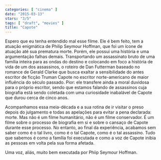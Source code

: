 ```yaml
---
categories: [ "cinema" ]
date: "2015-03-13"
stars: "3/5"
tags: [ "draft", "movies" ]
title: "Capote"
---
```

Espero que eu tenha entendido mal esse filme. Ele é bem feito, tem a
atuação enigmática de Philip Seymour Hoffman, que foi um ícone de
atuação até sua prematura morte. Porém, ele possui uma história e
uma argumentação falhas demais. Transportando um assassinato bruto
de uma família inteira para as ondas do destino e colocando em foco
a história de vida de um dos assassinos, o roteiro de Dan Futterman
baseado no romance de Gerald Clarke que busca exaltar a sensibilidade
do antes escritor de ficção Truman Capote no escritor norte-americano
de maior influência do século passado. Pior: ele transfere ainda
a moral duvidosa para o próprio escritor, sendo que estamos falando
de assassinos cuja biografia está sendo coletada com uma curiosidade
inabalável de Capote que durou cerca de cinco anos.

Acompanhamos essa meia-década e a sua rotina de ir visitar o preso
depois do julgamento e todas as apelações para evitar a pena declarada:
morte. Mas não é um filme humanitário, não é um filme conservador. É
um filme sobre o processo de biografia em si e sobre o cansaço de
Capote durante esse processo. No entanto, ao final da experiência,
acabamos sem saber como é o tal livro, como é o tal Capote, como é o
tal assassino. Tudo que sabemos é como a família foi executada e como
a voz de Capote inibia as pessoas em volta pela sua forma afetada.

Uma voz, aliás, muito bem executada por Phiip Seymour Hoffman.
